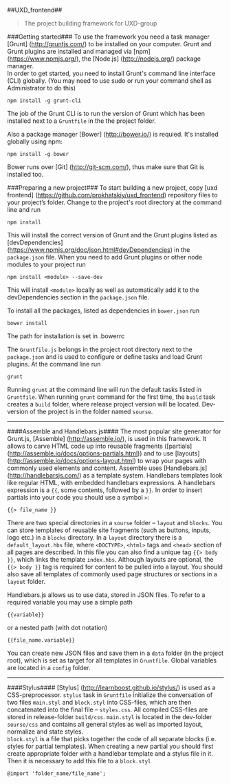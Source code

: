 ##UXD_frontend##
>The project building framework for UXD-group

###Getting started###
To use the framework you need a task manager [Grunt] (http://gruntjs.com/) to be installed on your computer. Grunt and Grunt plugins are installed and managed via [npm] (https://www.npmjs.org/), the [Node.js] (http://nodejs.org/) package manager.  
In order to get started, you need to install Grunt's command line interface (CLI) globally. (You may need to use sudo or run your command shell as Administrator to do this)
```
npm install -g grunt-cli
```
The job of the Grunt CLI is to run the version of Grunt which has been installed next to a <code>Gruntfile</code> in the the project folder.

Also a package manager [Bower] (http://bower.io/) is requied. It's installed globally using npm:
```
npm install -g bower
```
Bower runs over [Git] (http://git-scm.com/), thus make sure that Git is installed too.

###Preparing a new project###
To start building a new project, copy [uxd frontend] (https://github.com/prokhatskiy/uxd_frontend) repository files to your project’s folder. Change to the project's root directory at the command line and run
```
npm install
```
This will install the correct version of Grunt and the Grunt plugins listed as [devDependencies] (https://www.npmjs.org/doc/json.html#devDependencies) in the <code>package.json</code> file. When you need to add Grunt plugins or other node modules to your project run
```
npm install <module> --save-dev
```
This will install <code>\<module></code> locally as well as automatically add it to the devDependencies section in the <code>package.json</code> file.

To install all the packages, listed as dependencies in <code>bower.json</code> run
```
bower install
```
The path for installation is set in .bowerrc

The <code>Gruntfile.js</code> belongs in the project root directory next to the <code>package.json</code> and is used to configure or define tasks and load Grunt plugins. At the command line run
```
grunt
```
Running <code>grunt</code> at the command line will run the default tasks listed in <code>Gruntfile</code>. When running <code>grunt</code> command for the first time, the <code>build</code> task creates a <code>build</code> folder, where release project version will be located. Dev-version of the project is in the folder named <code>sourse</code>.
___
####Assemble and Handlebars.js####
The most popular site generator for Grunt.js, [Assemble] (http://assemble.io/), is used in this framework. It allows to carve HTML code up into reusable fragments ([partials] (http://assemble.io/docs/options-partials.html)) and to use [layouts] (http://assemble.io/docs/options-layout.html) to wrap your pages with commonly used elements and content.  Assemble uses [Handlebars.js] (http://handlebarsjs.com/) as a template system. Handlebars templates look like regular HTML, with embedded handlebars expressions. A handlebars expression is a <code>{{</code>, some contents, followed by a <code>}}</code>. In order to insert partials into your code you should use a symbol <code>></code>:
```
{{> file_name }}
```
There are two special directories in a <code>sourse</code> folder – <code>layout</code> and <code>blocks</code>. You can store templates of reusable site fragments (such as buttons, inputs, logo etc.) in a <code>blocks</code> directory. In a <code>layout</code> directory there is a <code>default_layout.hbs</code> file, where <code>\<DOCTYPE></code>, <code>\<html></code> tags and <code>\<head></code> section of all pages are described. In this file you can also find a unique tag <code>{{> body }}</code>, which links the template <code>index.hbs</code>. Although layouts are optional, the <code>{{> body }}</code> tag is required for content to be pulled into a layout. You should also save all templates of commonly used page structures or sections in a <code>layout</code> folder.

Handlebars.js allows us to use data, stored in JSON files. To refer to a required variable you may use a simple path
```
{{variable}}
```
or a nested path (with dot notation)
```
{{file_name.variable}}
```
You can create new JSON files and save them in a <code>data</code> folder (in the project root), which is set as target for all templates in <code>Gruntfile</code>. Global variables are located in a <code>config</code> folder.
___
####Stylus####
[Stylus] (http://learnboost.github.io/stylus/) is used as a CSS-preprocessor. <code>stylus</code> task in <code>Gruntfile</code> initialize the conversation of two files <code>main.styl</code> and <code>block.styl</code> into CSS-files, which are then concatenated into the final file – <code>styles.css</code>. All compiled CSS-files are stored in release-folder <code>build/css</code>.
<code>main.styl</code> is located in the dev-folder <code>sourse/css</code> and contains all general styles as well as imported layout, normalize and state styles.  
<code>block.styl</code> is a file that picks together the code of all separate blocks (i.e. styles for partial templates). When creating a new partial you should first create appropriate folder with a handlebar template and a stylus file in it. Then it is necessary to add this file to a <code>block.styl</code>
```
@import 'folder_name/file_name';
```
